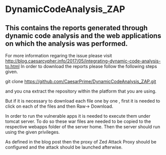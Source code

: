 # DynamicCodeAnalysis_ZAP
## This contains the reports generated through dynamic code analysis and the web applications on which the analysis was performed.

For more information regaring the issue please visit http://blog.caesarcypher.info/2017/05/integrating-dynamic-code-analysis-to.html 
In order to download the reports please follow the following steps given.

git clone https://github.com/CaesarPrime/DynamicCodeAnalysis_ZAP.git 

and you cna extract the repository within the platform that you are using.

But if it is necessary to download each file one by one , first it is needed to click on each of the files and then Raw-> Download.

In order to run the vulnerable apps it is needed to execute them under tomcat server. To do so these war files are needed to be copied to the respective webapps folder of the server home. Then the server should run using the given privileges.

As defined in the blog post then the proxy of Zed Attack Proxy should be configured and the attack should be launched afterwise.
